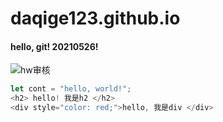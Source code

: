 # daqige123.github.io
#### hello, git! 20210526!

![hw审核](https://user-images.githubusercontent.com/57002775/119691170-ef016400-be7c-11eb-9899-b4a401a110b0.jpg)
```js
let cont = "hello, world!";
<h2> hello! 我是h2 </h2>
<div style="color: red;">hello, 我是div </div>
